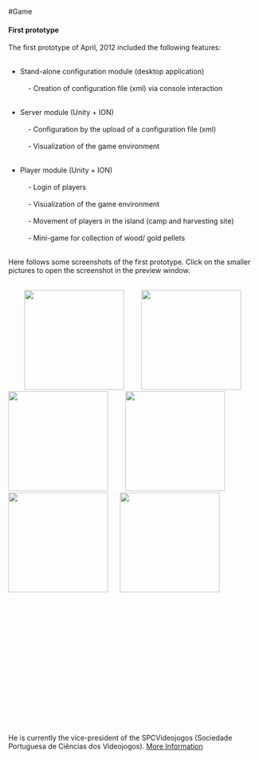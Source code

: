 #Game
<p></p>


#### First prototype

<p align="justify">
The first prototype of April, 2012 included the following features: <br></br>

- Stand-alone configuration module (desktop application) <br></br>
&nbsp;&nbsp;&nbsp;&nbsp;- Creation of configuration file (xml) via console interaction <br></br>
	
- Server module (Unity + ION) <br></br>
&nbsp;&nbsp;&nbsp;&nbsp;- Configuration by the upload of a configuration file (xml) <br></br>
&nbsp;&nbsp;&nbsp;&nbsp;- Visualization of the game environment <br></br>
	
- Player module (Unity + ION) <br></br>
&nbsp;&nbsp;&nbsp;&nbsp;- Login of players <br></br>
&nbsp;&nbsp;&nbsp;&nbsp;- Visualization of the game environment <br></br>
&nbsp;&nbsp;&nbsp;&nbsp;- Movement of players in the island (camp and harvesting site) <br></br>
&nbsp;&nbsp;&nbsp;&nbsp;- Mini-game for collection of wood/ gold pellets <br></br>
</p>
<p>
Here follows some screenshots of the first prototype. Click on the smaller pictures to open the screenshot in the preview window. 
</p>

<div id="gallery" align="center"> 
    <div id="thumbs" align="left"">
        <a href="javascript: changeImage(1);" width="200" ><img src="images/screens/001/001.png" width="200" alt="" /></a>
        <a href="javascript: changeImage(2); " width="200" ><img src="images/screens/001/003.png" width="200" alt="" /></a>
        <a href="javascript: changeImage(3);" width="200"><img src="images/screens/001/007.png" width="200" alt="" /></a>
        <a href="javascript: changeImage(4);" width="200"><img src="images/screens/001/004.png" width="200" alt="" /></a>
    	<a href="javascript: changeImage(5);" width="200"><img src="images/screens/001/006.png" width="200" alt="" /></a>
    	<a href="javascript: changeImage(6);" width="200"><img src="images/screens/001/002.png" width="200" alt="" /></a>
    </div>

    <div id="bigimages" align="center">
        <div id="normal1">
            <img src="images/screens/001/001.png" alt=""/>
        </div>
 
        <div id="normal2">
            <img src="images/screens/001/003.png" alt=""/>
        </div>
 
        <div id="normal3">
            <img src="images/screens/001/007.png" alt=""/>
        </div>
 
        <div id="normal4">
            <img src="images/screens/001/004.png" alt=""/>
        </div>
        <div id="normal5">
            <img src="images/screens/001/006.png" alt=""/>
        </div>
        <div id="normal6">
            <img src="images/screens/001/002.png" alt=""/>
        </div>
    </div>
</div>


He is currently the
vice-president of the SPCVideojogos (Sociedade Portuguesa de Ciências
dos Videojogos). <a href="http://gaips.inesc-id.pt/rprada">More Information</a>
